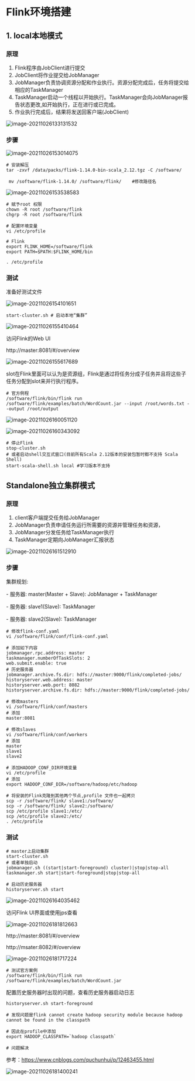# Flink环境搭建

## 1. local本地模式

### 原理

1. Flink程序由JobClient进行提交
2. JobClient将作业提交给JobManager
3. JobManager负责协调资源分配和作业执行。资源分配完成后，任务将提交给相应的TaskManager
4. TaskManager启动一个线程以开始执行。TaskManager会向JobManager报告状态更改,如开始执行，正在进行或已完成。 
5. 作业执行完成后，结果将发送回客户端(JobClient)

![image-20211026133131532](img/image-20211026133131532-16468840493821.png)

### 步骤

![image-20211026153014075](img/image-20211026153014075-16468840514052.png)

```shell
# 安装解压
tar -zxvf /data/packs/flink-1.14.0-bin-scala_2.12.tgz -C /software/  

 mv /software/flink-1.14.0/ /software/flink/    #修改路径名
```

![image-20211026153538583](img/image-20211026153538583-16468840530003.png)

```shell
# 赋予root 权限
chown -R root /software/flink
chgrp -R root /software/flink

# 配置环境变量
vi /etc/profile

# Flink
export FLINK_HOME=/software/flink
export PATH=$PATH:$FLINK_HOME/bin

. /etc/profile

```

### 测试

准备好测试文件

![image-20211026154101651](img/image-20211026154101651-16468840548834.png)

```shell
start-cluster.sh # 启动本地“集群”
```

![image-20211026155410464](img/image-20211026155410464-16468840561535.png)

访问Flink的Web UI

  http://master:8081/#/overview

![image-20211026155617689](img/image-20211026155617689-16468840575186.png)

  slot在Flink里面可以认为是资源组，Flink是通过将任务分成子任务并且将这些子任务分配到slot来并行执行程序。

```shell
# 官方例程
/software/flink/bin/flink run /software/flink/examples/batch/WordCount.jar --input /root/words.txt --output /root/output
```

![image-20211026160051120](img/image-20211026160051120-16468840599287.png)

![image-20211026160343092](img/image-20211026160343092-16468840617208.png)

```shell
# 停止Flink
stop-cluster.sh
# 或者启动shell交互式窗口(目前所有Scala 2.12版本的安装包暂时都不支持 Scala Shell)
start-scala-shell.sh local #学习版本不支持
```

## Standalone独立集群模式

### 原理

1. client客户端提交任务给JobManager
2. JobManager负责申请任务运行所需要的资源并管理任务和资源，
3. JobManager分发任务给TaskManager执行
4. TaskManager定期向JobManager汇报状态

![image-20211026161512910](F:\FlinkLearning\day02\img\image-20211026161512910.png)

### 步骤

集群规划:

\- 服务器: master(Master + Slave): JobManager + TaskManager

\- 服务器: slave1(Slave): TaskManager

\- 服务器: slave2(Slave): TaskManager

```shell
# 修改flink-conf.yaml
vi /software/flink/conf/flink-conf.yaml

# 添加如下内容
jobmanager.rpc.address: master
taskmanager.numberOfTaskSlots: 2
web.submit.enable: true
# 历史服务器
jobmanager.archive.fs.dir: hdfs://master:9000/flink/completed-jobs/
historyserver.web.address: master
historyserver.web.port: 8082
historyserver.archive.fs.dir: hdfs://master:9000/flink/completed-jobs/

# 修改masters
vi /software/flink/conf/masters
# 添加
master:8081

# 修改slaves
vi /software/flink/conf/workers
# 添加
master
slave1
slave2

# 添加HADOOP_CONF_DIR环境变量
vi /etc/profile
# 添加
export HADOOP_CONF_DIR=/software/hadoop/etc/hadoop

# 将安装的Flink克隆到其他两个节点,profile 文件也一起拷贝
scp -r /software/flink/ slave1:/software/
scp -r /software/flink/ slave2:/software/
scp /etc/profile slave1:/etc/
scp /etc/profile slave2:/etc/
. /etc/profile	
```

### 测试

```shell
# master上启动集群
start-cluster.sh
# 或者单独启动
jobmanager.sh ((start|start-foreground) cluster)|stop|stop-all
taskmanager.sh start|start-foreground|stop|stop-all

# 启动历史服务器
historyserver.sh start
```

![image-20211026164035462](img/image-20211026164035462-16468840664039.png)

访问Flink UI界面或使用jps查看

![image-20211026181812663](img/image-20211026181812663-164688406831610.png)

http://master:8081/#/overview

http://msater:8082/#/overview

![image-20211026181717224](img/image-20211026181717224-164688407013111.png)

```shell
# 测试官方案例
/software/flink/bin/flink run /software/flink/examples/batch/WordCount.jar
```

配置历史服务器时出现的问题，查看历史服务器启动日志

```shell
historyserver.sh start-foreground

# 发现问题是flink cannot create hadoop security module because hadoop cannot be found in the classpath

# 因此在profile中添加
export HADOOP_CLASSPATH=`hadoop classpath`

# 问题解决
```

参考：https://www.cnblogs.com/quchunhui/p/12463455.html

![image-20211026181400241](img/image-20211026181400241-164688407291912.png)

